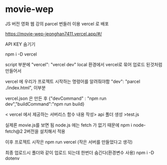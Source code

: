 # movie-wep
JS 버전 영화 웹 강의
parcel 번들러 이용
vercel 로 배포

https://movie-wep-jeonghan7411.vercel.app/#/


API KEY 숨기기

npm i -D vercel

script  부분에
"vercel": "vercel dev"   local 환경에서 vercel로 묶어 업로드 된것처럼 만들어서 

vercel 에 우리가 프로젝트 시작하는 명령어를 알려줘야함
"dev": "parcel ./index.html", 이부분

vercel.json 은 만든 후
{"devCommand" : "npm run dev","buildCommand":"npm run build}

< vercel 에서 제공하는 서버리스 함수 내용 작성>
api 폴더 생성  >test.js 

 실제론 movie.js를 보면 됨
node.js 에는 fetch 가 없기 때문에 npm i node-fetch@2  2버전을 설치해서 적용

이후 프로젝트 시작은 npm run vercel   (작은 서버를 만들었다고 생각)

최종 업로드시 폴더와 같이 업로드 되는데 한번더 숨긴다(환경변수 사용) npm i -D dotenv
